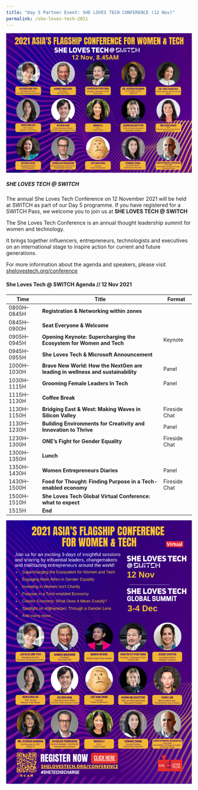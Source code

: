 ```yaml
---
title: "Day 5 Partner Event: SHE LOVES TECH CONFERENCE (12 Nov)"
permalink: /she-loves-tech-2021
---
```

![Alt text for image on Isomer site](/images/she_loves_tech_web_homepage_banner.png)

##### SHE LOVES TECH @ SWITCH

The annual She Loves Tech Conference on 12 November 2021 will be held at SWITCH as part of our Day 5 programme. If you have registered for a SWITCH Pass, we welcome you to join us at **SHE LOVES TECH @ SWITCH**

The She Loves Tech Conference is an annual thought leadership summit for women and technology.

It brings together influencers, entrepreneurs, technologists and executives on an international stage to inspire action for current and future generations.

For more information about the agenda and speakers, please visit [shelovestech.org/conference](https://www.shelovestech.org/conference)

#### She Loves Tech @ SWITCH Agenda // 12 Nov 2021

| Time | Title | Format |
| -------- | -------- | -------- |
| 0800H–0845H     | **Registration & Networking within zones**    |      |
| 0845H–0900H     | **Seat Everyone & Welcome**     |      |
| 0905H–0945H     | **Opening Keynote: Supercharging the Ecosystem for Women and Tech**    | Keynote    |
| 0945H–0955H     | **She Loves Tech & Microsoft Announcement**    |      |
| 1000H–1030H    | **Brave New World: How the NextGen are leading in wellness and sustainability**     | Panel     |
| 1030H–1115H     | **Grooming Female Leaders In Tech**     | Panel     |
|1115H–1130H     | **Coffee Break**     |      |
| 1130H–1150H     | **Bridging East & West: Making Waves in Silicon Valley**     | Fireside Chat     |
| 1130H–1230H     | **Building Environments for Creativity and Innovation to Thrive**     | Panel    |
|1230H–1300H     | **ONE’s Fight for Gender Equality**     | Fireside Chat     |
| 1300H–1350H     | **Lunch**     |    |
|1350H–1430H     | **Women Entrepreneurs Diaries**    | Panel     |
| 1430H–1500H     | **Food for Thought: Finding Purpose in a Tech-enabled economy**       | Fireside Chat    |
| 1500H–1510H     | **She Loves Tech Global Virtual Conference: what to expect**      |      |
| 1515H     | **End**     |     |

[![She Loves Tech @ SWITCH](/images/she_loves_tech_2021_speakers_portrait_v1.png)](https://www.shelovestech.org/conference)